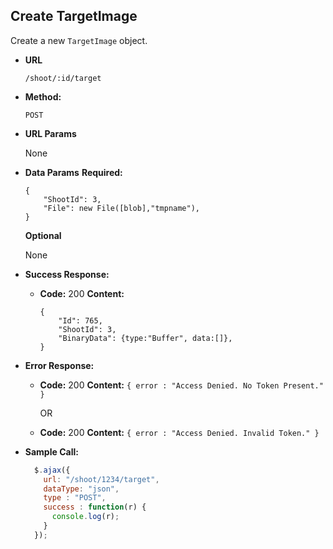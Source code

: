 **Create TargetImage**
----
Create a new `TargetImage` object.

* **URL**

  `/shoot/:id/target`

* **Method:**

  `POST`

*  **URL Params**

   None

* **Data Params**
  **Required:**
  ```
  {
      "ShootId": 3,
      "File": new File([blob],"tmpname"),
  }
  ```
  **Optional**

  None

* **Success Response:**

  * **Code:** 200
    **Content:**
    ```
    {
	    "Id": 765,
	    "ShootId": 3,
	    "BinaryData": {type:"Buffer", data:[]},
    }
    ```

* **Error Response:**

  * **Code:** 200
    **Content:** `{ error : "Access Denied. No Token Present." }`

    OR

   * **Code:** 200
      **Content:** `{ error : "Access Denied. Invalid Token." }`

* **Sample Call:**

  ```javascript
    $.ajax({
      url: "/shoot/1234/target",
      dataType: "json",
      type : "POST",
      success : function(r) {
        console.log(r);
      }
    });
  ```
